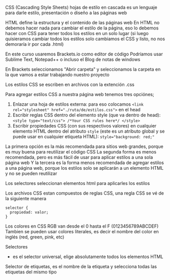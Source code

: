 CSS (Cascading Style Sheets) hojas de estilo en cascada es 
un lenguaje para darle estilo, presentación o diseño a las 
páginas web

HTML define la estructura y el contenido de las páginas web
En HTML no debemos hacer nada para cambiar el estilo de la página, 
eso lo debemos hacer con CSS para tener todos los estilos en un 
solo lugar (si luego quisieramos cambiar todos los estilos solo 
cambiamos el CSS y listo, no nos demoraría ir por cada .html)

En este curso usaremos Brackets.io como editor de código
Podríamos usar Sublime Text, Notepad++ o incluso el 
Blog de notas de windows

En Brackets seleccionamos "Abrir carpeta" y seleccionamos
la carpeta en la que vamos a estar trabajando nuestro proyecto

Los estilos CSS se escriben en archivos con la extención .css

Para agregar estilos CSS a nuestra página web tenemos tres 
opciónes;
1. Enlazar una hoja de estilos externa: para eso colocamos `<link rel="stylesheet" href="./ruta/de/estilos.css">` en el head
2. Escribir reglas CSS dentro del elemento style (que va dentro de head): `<style type="text/css"> /*Your CSS rules here*/ </style>`
3. Escribir propiedades CSS (con sus respectivos valores) en cualquier elemento HTML dentro del atributo `style` (este es un atributo global y se puede usar en cualquier etiqueta HTML): `style="background: red;"`

La primera opción es la más recomendada para sitios web grandes, 
porque es muy buena para reutilizar el código CSS
La segunda forma es menos recomendada, pero es más fácil de 
usar para aplicar estilos a una sola página web
Y la tercera es la forma menos recomendada de agregar estilos a 
una página web, porque los estilos solo se aplicarán a un elemento
HTML y no se pueden reutilizar

Los selectores seleccionan elementos html para aplicarles los 
estilos

Los archivos CSS estan compuestos de reglas CSS, una regla CSS 
se vé de la siguiente manera

~~~
selector {
  propiedad: valor;
}
~~~

Los colores en CSS
RGB van desde el 0 hasta el F (0123456789ABCDEF)
Tambien se pueden usar colores literales, 
es decir el nombre del color en inglés (red, green, pink, etc)

Selectores

* es el selector universal, elige absolutamente todos los 
elementos HTML

Selector de etiquetas, es el nombre de la etiqueta y selecciona 
todas las etiquetas del mismo tipo


